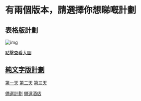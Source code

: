 # 有兩個版本，請選擇你想睇嘅計劃
## 表格版計劃
![img](https://i.imgtg.com/2023/07/28/OieGtD.png)

[點擊查看大圖](https://i.imgtg.com/2023/07/28/OieGtD.png)
## [純文字版計劃](./plan)
[第一天](./plan#第一天) [第二天](./plan#第二天賽馬日) [第三天](./plan#第三天)

[備選計劃](./spare-plan) [備選酒店](./spare-hotel)